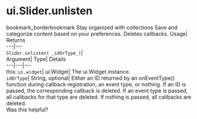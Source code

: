  
#  ui.Slider.unlisten 
bookmark_borderbookmark Stay organized with collections  Save and categorize content based on your preferences.
Deletes callbacks. 
Usage| Returns  
---|---  
`Slider.unlisten( _idOrType_)`|   
Argument|  Type| Details  
---|---|---  
this: `ui.widget`| ui.Widget| The ui.Widget instance.  
`idOrType`| String, optional| Either an ID returned by an onEventType() function during callback registration, an event type, or nothing. If an ID is passed, the corresponding callback is deleted. If an event type is passed, all callbacks for that type are deleted. If nothing is passed, all callbacks are deleted.  
Was this helpful?
